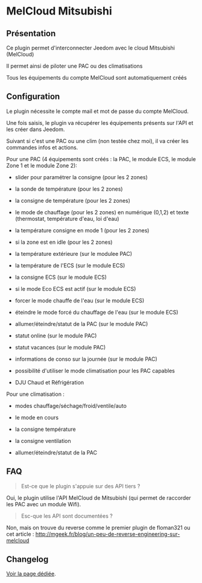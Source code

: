 # MelCloud Mitsubishi

## Présentation

Ce plugin permet d'interconnecter Jeedom avec le cloud Mitsubishi (MelCloud)

Il permet ainsi de piloter une PAC ou des climatisations

Tous les équipements du compte MelCloud sont automatiquement créés

## Configuration

Le plugin nécessite le compte mail et mot de passe du compte MelCloud.

Une fois saisis, le plugin va récupérer les équipements présents sur l'API et les créer dans Jeedom.

Suivant si c'est une PAC ou une clim (non testée chez moi), il va créer les commandes infos et actions.

Pour une PAC (4 équipements sont créés : la PAC, le module ECS, le module Zone 1 et le module Zone 2):

 - slider pour paramétrer la consigne (pour les 2 zones)

 - la sonde de température (pour les 2 zones)

 - la consigne de température (pour les 2 zones)

 - le mode de chauffage (pour les 2 zones) en numérique (0,1,2) et texte (thermostat, température d'eau, loi d'eau)

 - la température consigne en mode 1 (pour les 2 zones)

 - si la zone est en idle (pour les 2 zones)

 - la température extérieure (sur le modulee PAC)

 - la température de l'ECS (sur le module ECS)

 - la consigne ECS (sur le module ECS)

 - si le mode Eco ECS est actif (sur le module ECS)

 - forcer le mode chauffe de l'eau (sur le module ECS)

 - éteindre le mode forcé du chauffage de l'eau (sur le module ECS)

 - allumer/éteindre/statut de la PAC (sur le module PAC)

 - statut online  (sur le module PAC)

 - statut vacances (sur le module PAC)
 
 - informations de conso sur la journée (sur le module PAC)
 
 - possibilité d'utiliser le mode climatisation pour les PAC capables
 
 - DJU Chaud et Réfrigération

Pour une climatisation :

 - modes chauffage/séchage/froid/ventile/auto

 - le mode en cours

 - la consigne température

 - la consigne ventilation

 - allumer/éteindre/statut de la PAC

## FAQ

> Est-ce que le plugin s'appuie sur des API tiers ?

Oui, le plugin utilise l'API MelCloud de Mitsubishi (qui permet de raccorder les PAC avec un module Wifi).

> Esc-que les API sont documentées ?

Non, mais on trouve du reverse comme le premier plugin de floman321 ou cet article : http://mgeek.fr/blog/un-peu-de-reverse-engineering-sur-melcloud

## Changelog

[Voir la page dédiée](changelog.md).
